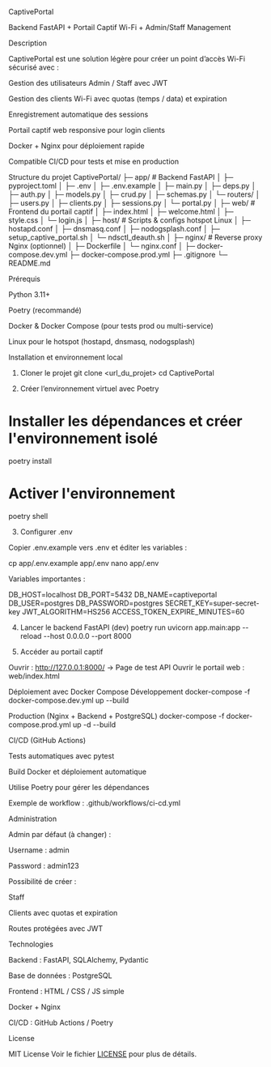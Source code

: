 CaptivePortal

Backend FastAPI + Portail Captif Wi-Fi + Admin/Staff Management

Description

CaptivePortal est une solution légère pour créer un point d’accès Wi-Fi sécurisé avec :

Gestion des utilisateurs Admin / Staff avec JWT

Gestion des clients Wi-Fi avec quotas (temps / data) et expiration

Enregistrement automatique des sessions

Portail captif web responsive pour login clients

Docker + Nginx pour déploiement rapide

Compatible CI/CD pour tests et mise en production

Structure du projet
CaptivePortal/
├─ app/                       # Backend FastAPI
│  ├─ pyproject.toml
│  ├─ .env
│  ├─ .env.example
│  ├─ main.py
│  ├─ deps.py
│  ├─ auth.py
│  ├─ models.py
│  ├─ crud.py
│  ├─ schemas.py
│  └─ routers/
│     ├─ users.py
│     ├─ clients.py
│     ├─ sessions.py
│     └─ portal.py
│
├─ web/                       # Frontend du portail captif
│  ├─ index.html
│  ├─ welcome.html
│  ├─ style.css
│  └─ login.js
│
├─ host/                      # Scripts & configs hotspot Linux
│  ├─ hostapd.conf
│  ├─ dnsmasq.conf
│  ├─ nodogsplash.conf
│  ├─ setup_captive_portal.sh
│  └─ ndsctl_deauth.sh
│
├─ nginx/                     # Reverse proxy Nginx (optionnel)
│  ├─ Dockerfile
│  └─ nginx.conf
│
├─ docker-compose.dev.yml
├─ docker-compose.prod.yml
├─ .gitignore
└─ README.md

Prérequis

Python 3.11+

Poetry (recommandé)

Docker & Docker Compose (pour tests prod ou multi-service)

Linux pour le hotspot (hostapd, dnsmasq, nodogsplash)

Installation et environnement local
1. Cloner le projet
git clone <url_du_projet>
cd CaptivePortal

2. Créer l’environnement virtuel avec Poetry
# Installer les dépendances et créer l'environnement isolé
poetry install

# Activer l'environnement
poetry shell

3. Configurer .env

Copier .env.example vers .env et éditer les variables :

cp app/.env.example app/.env
nano app/.env


Variables importantes :

DB_HOST=localhost
DB_PORT=5432
DB_NAME=captiveportal
DB_USER=postgres
DB_PASSWORD=postgres
SECRET_KEY=super-secret-key
JWT_ALGORITHM=HS256
ACCESS_TOKEN_EXPIRE_MINUTES=60

4. Lancer le backend FastAPI (dev)
poetry run uvicorn app.main:app --reload --host 0.0.0.0 --port 8000

5. Accéder au portail captif

Ouvrir : http://127.0.0.1:8000/ → Page de test API
Ouvrir le portail web : web/index.html

Déploiement avec Docker Compose
Développement
docker-compose -f docker-compose.dev.yml up --build

Production (Nginx + Backend + PostgreSQL)
docker-compose -f docker-compose.prod.yml up -d --build

CI/CD (GitHub Actions)

Tests automatiques avec pytest

Build Docker et déploiement automatique

Utilise Poetry pour gérer les dépendances

Exemple de workflow : .github/workflows/ci-cd.yml

Administration

Admin par défaut (à changer) :

Username : admin

Password : admin123

Possibilité de créer :

Staff

Clients avec quotas et expiration

Routes protégées avec JWT

Technologies

Backend : FastAPI, SQLAlchemy, Pydantic

Base de données : PostgreSQL

Frontend : HTML / CSS / JS simple

Docker + Nginx

CI/CD : GitHub Actions / Poetry

License

MIT License
Voir le fichier [LICENSE](LICENSE) pour plus de détails.